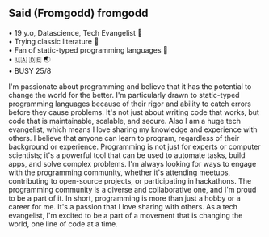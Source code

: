 ## Said (Fromgodd) fromgodd

• 19 y.o, Datascience, Tech Evangelist 🔬   <br>
• Trying classic literature 📖  <br>
• Fan of static-typed programming languages 🚀 <br>
• 🇺🇦 🇩🇪 🌏  <br>
• BUSY 25/8 <br>


I'm passionate about programming and believe that it has the potential to change the world for the better. I'm particularly drawn to static-typed programming languages because of their rigor and ability to catch errors before they cause problems. It's not just about writing code that works, but code that is maintainable, scalable, and secure. Also I am a huge tech evangelist, which means I love sharing my knowledge and experience with others. I believe that anyone can learn to program, regardless of their background or experience. Programming is not just for experts or computer scientists; it's a powerful tool that can be used to automate tasks, build apps, and solve complex problems. I'm always looking for ways to engage with the programming community, whether it's attending meetups, contributing to open-source projects, or participating in hackathons. The programming community is a diverse and collaborative one, and I'm proud to be a part of it. In short, programming is more than just a hobby or a career for me. It's a passion that I love sharing with others. As a tech evangelist, I'm excited to be a part of a movement that is changing the world, one line of code at a time.